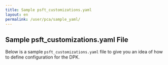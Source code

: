 ```yaml
---
title: Sample psft_customizations.yaml
layout: en
permalink: /user/pca/sample_yaml/
---
```


## Sample psft_customizations.yaml File

Below is a sample `psft_customizations.yaml` file to give you an idea of how to define configuration for the DPK.

<script src="https://gist.github.com/iversond/0c096258ffe2d624d1c64b8aaffad846.js"> </script>
